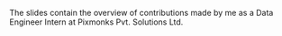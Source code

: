 The slides contain the overview of contributions made by me as a Data Engineer Intern at Pixmonks Pvt. Solutions Ltd.

